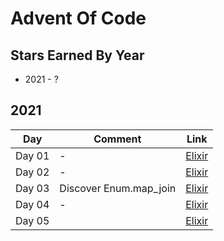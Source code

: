 # Advent Of Code

## Stars Earned By Year

- 2021 - ?

## 2021

| Day    | Comment                      | Link                                     |
| ------ | -----------------------------| ---------------------------------------- |
| Day 01 | -                            | [Elixir](./2021/aoc/lib/day_1.ex)        |
| Day 02 | -                            | [Elixir](./2021/aoc/lib/day_2.ex)        |
| Day 03 | Discover Enum.map_join       | [Elixir](./2021/aoc/lib/day_3.ex)        |
| Day 04 | -                            | [Elixir](./2021/aoc/lib/day_4.ex)        |
| Day 05 |                              | [Elixir](./2021/aoc/lib/day_5.ex)        |

